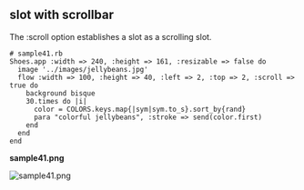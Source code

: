 slot with scrollbar
-------------------

The :scroll option establishes a slot as a scrolling slot. 

	# sample41.rb
	Shoes.app :width => 240, :height => 161, :resizable => false do
	  image '../images/jellybeans.jpg'
	  flow :width => 100, :height => 40, :left => 2, :top => 2, :scroll => true do
	    background bisque
	    30.times do |i|
	      color = COLORS.keys.map{|sym|sym.to_s}.sort_by{rand}
	      para "colorful jellybeans", :stroke => send(color.first)
	    end
	  end
	end

**sample41.png**

![sample41.png](http://www.rin-shun.com/rubylearning/shoes/shoes_tutorial_html/images/sample41.png) <!-- patch -->
